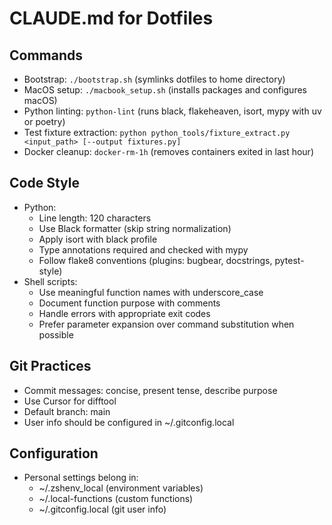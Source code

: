 # CLAUDE.md for Dotfiles

## Commands
- Bootstrap: `./bootstrap.sh` (symlinks dotfiles to home directory)
- MacOS setup: `./macbook_setup.sh` (installs packages and configures macOS)
- Python linting: `python-lint` (runs black, flakeheaven, isort, mypy with uv or poetry)
- Test fixture extraction: `python python_tools/fixture_extract.py <input_path> [--output fixtures.py]`
- Docker cleanup: `docker-rm-1h` (removes containers exited in last hour)

## Code Style
- Python:
  - Line length: 120 characters
  - Use Black formatter (skip string normalization)
  - Apply isort with black profile
  - Type annotations required and checked with mypy
  - Follow flake8 conventions (plugins: bugbear, docstrings, pytest-style)
- Shell scripts:
  - Use meaningful function names with underscore_case
  - Document function purpose with comments
  - Handle errors with appropriate exit codes
  - Prefer parameter expansion over command substitution when possible

## Git Practices
- Commit messages: concise, present tense, describe purpose
- Use Cursor for difftool
- Default branch: main
- User info should be configured in ~/.gitconfig.local

## Configuration
- Personal settings belong in:
  - ~/.zshenv_local (environment variables)
  - ~/.local-functions (custom functions)
  - ~/.gitconfig.local (git user info)